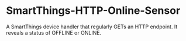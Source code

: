 # SmartThings-HTTP-Online-Sensor
A SmartThings device handler that regularly GETs an HTTP endpoint.  It reveals a status of OFFLINE or ONLINE.
